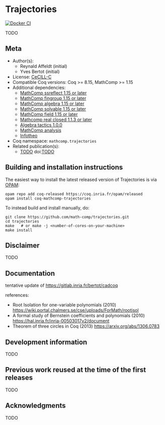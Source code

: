 <!---
This file was generated from `meta.yml`, please do not edit manually.
Follow the instructions on https://github.com/coq-community/templates to regenerate.
--->
# Trajectories

[![Docker CI][docker-action-shield]][docker-action-link]

[docker-action-shield]: https://github.com/math-comp/trajectories/workflows/Docker%20CI/badge.svg?branch=master
[docker-action-link]: https://github.com/math-comp/trajectories/actions?query=workflow:"Docker%20CI"




TODO

## Meta

- Author(s):
  - Reynald Affeldt (initial)
  - Yves Bertot (initial)
- License: [CeCILL-C](LICENSE)
- Compatible Coq versions: Coq >= 8.15, MathComp >= 1.15
- Additional dependencies:
  - [MathComp ssreflect 1.15 or later](https://math-comp.github.io)
  - [MathComp fingroup 1.15 or later](https://math-comp.github.io)
  - [MathComp algebra 1.15 or later](https://math-comp.github.io)
  - [MathComp solvable 1.15 or later](https://math-comp.github.io)
  - [MathComp field 1.15 or later](https://math-comp.github.io)
  - [Mathcomp real closed 1.1.3 or later](https://github.com/math-comp/real-closed/)
  - [Algebra tactics 1.0.0](https://github.com/math-comp/algebra-tactics)
  - [MathComp analysis](https://github.com/math-comp/analysis)
  - [Infotheo](https://github.com/affeldt-aist/infotheo)
- Coq namespace: `mathcomp.trajectories`
- Related publication(s):
  - [TODO](TODO) doi:[TODO](https://doi.org/TODO)

## Building and installation instructions

The easiest way to install the latest released version of Trajectories
is via [OPAM](https://opam.ocaml.org/doc/Install.html):

```shell
opam repo add coq-released https://coq.inria.fr/opam/released
opam install coq-mathcomp-trajectories
```

To instead build and install manually, do:

``` shell
git clone https://github.com/math-comp/trajectories.git
cd trajectories
make   # or make -j <number-of-cores-on-your-machine> 
make install
```


## Disclaimer

TODO

## Documentation

tentative update of https://gitlab.inria.fr/bertot/cadcoq

references:
- Root Isolation for one-variable polynomials (2010)
  https://wiki.portal.chalmers.se/cse/uploads/ForMath/rootisol
- A formal study of Bernstein coefficients and polynomials (2010)
  https://hal.inria.fr/inria-00503017v2/document
- Theorem of three circles in Coq (2013)
  https://arxiv.org/abs/1306.0783

## Development information

TODO

## Previous work reused at the time of the first releases

TODO

## Acknowledgments

TODO
